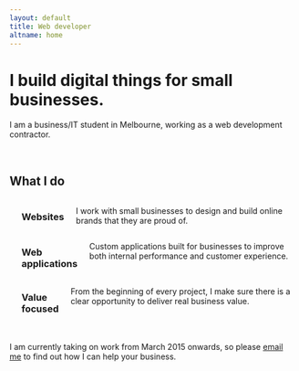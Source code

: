 ```yaml
---
layout: default
title: Web developer
altname: home
---
```


<!-- 
<div class="panel">
	<p>I am currently seeking part-time work while I study, please <strong><a href="/cv">take a look at my CV</a></strong> for more information.</p>
</div>
 -->

# I build digital things for small businesses.

I am a business/IT student in Melbourne, working as a web development contractor. 

<br />

## What I do

<section id="skills" class="row">
	<div class="medium-4 columns text-center skill">
		<i class="fa fa-paint-brush"></i>
		<h3>Websites</h3>
		<p>I work with small businesses to design and build online brands that they are proud of.</p>
	</div>
	<div class="medium-4 columns text-center skill">
		<i class="fa fa-gears"></i>
		<h3>Web applications</h3>
		<p>Custom applications built for businesses to improve both internal performance and customer experience.</p>
	</div>
	<div class="medium-4 columns text-center skill">
		<i class="fa fa-line-chart"></i>
		<h3>Value focused</h3>
		<p>From the beginning of every project, I make sure there is a clear opportunity to deliver real business value.</p>
	</div>
</section>

<br />

I am currently taking on work from March 2015 onwards, so please [email me](mailto:{{site.email}}) to find out how I can help your business.